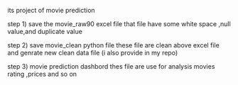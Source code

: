 its project of movie prediction 

step 1) save the movie_raw90 excel file that file have some white space ,null value,and duplicate value

step 2) save movie_clean python file these file are clean above excel file and genrate new clean data file (i also provide in my repo)

step 3) movie prediction dashbord thes file are use for analysis movies rating ,prices and so on

